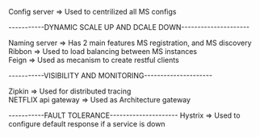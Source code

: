 Config server => Used to centrilized all MS configs

-----------DYNAMIC SCALE UP AND DCALE DOWN---------------------

Naming server => Has 2 main features MS registration, and MS discovery  
Ribbon => Used to load balancing between MS instances  
Feign => Used as mecanism to create restful clients  

-----------VISIBILITY AND MONITORING---------------------

Zipkin => Used for distributed tracing  
NETFLIX api gateway => Used as Architecture gateway  

-----------FAULT TOLERANCE---------------------
Hystrix => Used to configure default response if a service is down  


